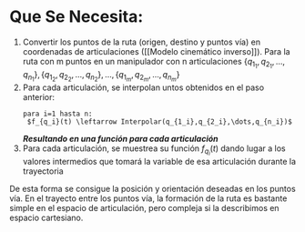 # Que Se Necesita:
1. Convertir los puntos de la ruta (origen, destino y puntos vía) en coordenadas de articulaciones ([[Modelo cinemático inverso]]). Para la ruta con m puntos en un manipulador con n articulaciones $\{q_{1_1},q_{2_1},\dots,q_{n_1}\},\{q_{1_2},q_{2_2},\dots,q_{n_2}\},\dots,\{q_{1_m},q_{2_m},\dots,q_{n_m}\}$ 
2. Para cada articulación, se interpolan untos obtenidos en el paso anterior:
	```
	para i=1 hasta n:
	 $f_{q_i}(t) \leftarrow Interpolar(q_{1_i},q_{2_i},\dots,q_{n_i})$
	 ```
	 ***Resultando en una función para cada articulación*** 
3. Para cada articulación, se muestrea su función $f_{q_i}(t)$ dando lugar a los valores intermedios que tomará la variable de esa articulación durante la trayectoria

De esta forma se consigue la posición y orientación deseadas en los puntos vía. En el trayecto entre los puntos vía, la formación de la ruta es bastante simple en el espacio de articulación, pero compleja si la describimos en espacio cartesiano.